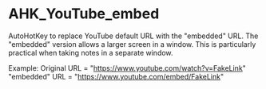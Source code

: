 # AHK_YouTube_embed
AutoHotKey to replace YouTube default URL with the "embedded" URL. The "embedded" version allows a larger screen in a window. This is particularly practical when taking notes in a separate window.

Example:
Original URL = "https://www.youtube.com/watch?v=FakeLink"
"embedded" URL = "https://www.youtube.com/embed/FakeLink"
